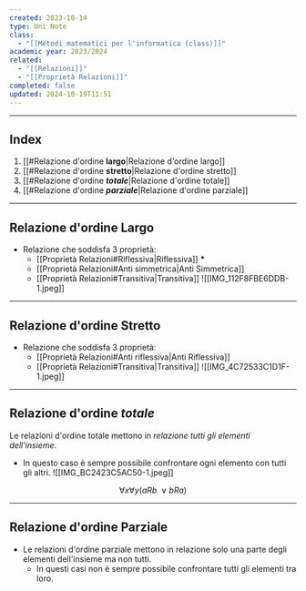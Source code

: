 ```yaml
---
created: 2023-10-14
type: Uni Note
class:
  - "[[Metodi matematici per l'informatica (class)]]"
academic year: 2023/2024
related:
  - "[[Relazioni]]"
  - "[[Proprietà Relazioni]]"
completed: false
updated: 2024-10-19T11:51
---
```

---
## Index
1. [[#Relazione d'ordine **largo**|Relazione d'ordine largo]]
2. [[#Relazione d'ordine **stretto**|Relazione d'ordine stretto]]
3. [[#Relazione d'ordine ***totale***|Relazione d'ordine totale]]
4. [[#Relazione d'ordine ***parziale***|Relazione d'ordine parziale]]

---
## Relazione d'ordine Largo
- Relazione che soddisfa 3 proprietà:
	- [[Proprietà Relazioni#Riflessiva|Riflessiva]] **\***
	- [[Proprietà Relazioni#Anti simmetrica|Anti Simmetrica]]
	- [[Proprietà Relazioni#Transitiva|Transitiva]]
	![[IMG_112F8FBE6DDB-1.jpeg]]
---
## Relazione d'ordine Stretto
- Relazione che soddisfa 3 proprietà:
	- [[Proprietà Relazioni#Anti riflessiva|Anti Riflessiva]]
	- [[Proprietà Relazioni#Transitiva|Transitiva]]
	![[IMG_4C72533C1D1F-1.jpeg]]
---
## Relazione d'ordine ***totale***

Le relazioni d'ordine totale mettono in *relazione tutti gli elementi dell'insieme*.

- In questo caso è sempre possibile confrontare ogni elemento con tutti gli altri.	![[IMG_BC2423C5AC50-1.jpeg]]

$$
\forall x \forall y(aRb\ \vee bRa) 
$$ 

---
## Relazione d'ordine Parziale
- Le relazioni d'ordine parziale mettono in relazione solo una parte degli elementi dell'insieme ma non tutti. 
	- In questi casi non è sempre possibile confrontare tutti gli elementi tra loro.
